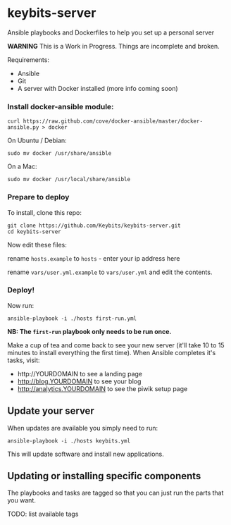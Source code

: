keybits-server
==============

Ansible playbooks and Dockerfiles to help you set up a personal server

**WARNING** This is a Work in Progress. Things are incomplete and broken.

Requirements:

- Ansible
- Git
- A server with Docker installed (more info coming soon)

### Install docker-ansible module:

    curl https://raw.github.com/cove/docker-ansible/master/docker-ansible.py > docker

On Ubuntu / Debian:

    sudo mv docker /usr/share/ansible

On a Mac:

    sudo mv docker /usr/local/share/ansible

### Prepare to deploy

To install, clone this repo:

    git clone https://github.com/Keybits/keybits-server.git
    cd keybits-server

Now edit these files:

rename `hosts.example` to `hosts` - enter your ip address here

rename `vars/user.yml.example` to `vars/user.yml` and edit the contents.

### Deploy!

Now run:

    ansible-playbook -i ./hosts first-run.yml

**NB: The `first-run` playbook only needs to be run once.**

Make a cup of tea and come back to see your new server (it'll take 10 to 15 minutes to install everything the first time). When Ansible completes it's tasks, visit:

* http://YOURDOMAIN to see a landing page
* http://blog.YOURDOMAIN to see your blog
* http://analytics.YOURDOMAIN to see the piwik setup page

## Update your server

When updates are available you simply need to run:

    ansible-playbook -i ./hosts keybits.yml

This will update software and install new applications.

## Updating or installing specific components

The playbooks and tasks are tagged so that you can just run the parts that you want.

TODO: list available tags